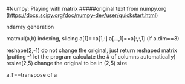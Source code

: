 #Numpy: Playing with matrix
#####original text from numpy.org (https://docs.scipy.org/doc/numpy-dev/user/quickstart.html)

ndarray generation

matmul(a,b) 
indexing, slicing
a[1]==a[1,:]
a[...,1]==a[:,:,1] (if a.dim==3) 

reshape(2,-1) do not change the original, just return reshaped matrix
  (putting -1 let the program calculate the # of columns automatically)
resize(2,5) change the original to be in (2,5) size

a.T==transpose of a
